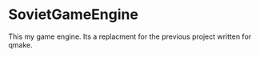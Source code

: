 # SovietGameEngine
This my game engine. Its a replacment for the previous project written for qmake.
